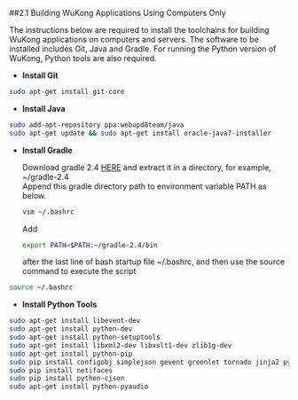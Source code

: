 ##2.1 Building WuKong Applications Using Computers Only

The instructions below are required to install the toolchains for building WuKong applications on computers and servers. The software to be installed includes Git, Java and Gradle. For running the Python version of WuKong, Python tools are also required. 

* **Install Git**   
```bash
sudo apt-get install git-core
```
  
* **Install Java**  
```bash
sudo add-apt-repository ppa:webupd8team/java
sudo apt-get update && sudo apt-get install oracle-java7-installer
```
  
* **Install Gradle**  

  Download gradle 2.4 [HERE](https://services.gradle.org/distributions/gradle-2.4-all.zip) and extract it in a directory, for example, ~/gradle-2.4  
  Append this gradle directory path to environment variable PATH as below.  
  ```bash  
  vim ~/.bashrc  
  ```
  Add 
  ```bash
  export PATH=$PATH:~/gradle-2.4/bin
  ```
  after the last line of bash startup file ~/.bashrc, and then use the source command to execute the script  
```bash  
source ~/.bashrc
``` 

* **Install Python Tools**  
```bash  
sudo apt-get install libevent-dev  
sudo apt-get install python-dev  
sudo apt-get install python-setuptools  
sudo apt-get install libxml2-dev libxslt1-dev zlib1g-dev  
sudo apt-get install python-pip 
sudo pip install configobj simplejson gevent greenlet tornado jinja2 pyserial lxml  
sudo pip install netifaces  
sudo pip install python-cjson  
sudo apt-get install python-pyaudio  
```

<!---
**<font color="red">Note: You can skip Chapter 3 and jump to the Chapter 4.1 if you will not use Intel Edison or Raspberry Pi board. </font>**
--->

